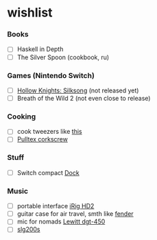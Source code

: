 # wishlist

### Books

- [ ] Haskell in Depth
- [ ] The Silver Spoon (cookbook, ru)

### Games (Nintendo Switch)

- [ ] [Hollow Knights: Silksong](https://hollowknightsilksong.com/) (not released yet)
- [ ] Breath of the Wild 2 (not even close to release)

### Cooking

- [ ] cook tweezers like [this](https://www.amazon.com/Rivoean-Tweezers-Culinary-Stainless-Precision/dp/B0799NTCM3?ref_=fsclp_pl_dp_3)
- [ ] [Pulltex corkscrew](https://www.pulltex.com/en/corkscrew/monza-corkscrew.html)

### Stuff

- [ ] Switch compact [Dock](https://www.genkithings.com/products/covert-dock)

### Music

- [ ] portable interface [iRig HD2](https://www.ikmultimedia.com/products/irighd2/)
- [ ] guitar case for air travel, smth like [fender](https://www.amazon.co.uk/dp/B01MTSVO2U?linkCode=gs2&tag=musiccritic0a-21)
- [ ] mic for nomads [Lewitt dgt-450](https://www.lewitt-audio.com/microphones/dgt-digital/dgt-450)
- [ ] [slg200s](https://europe.yamaha.com/en/products/musical_instruments/guitars_basses/silent_guitar/slg200_series/index.html) 
